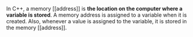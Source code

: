 In C++, a memory [[address]] is **the location on the computer where a variable is stored**. A memory address is assigned to a variable when it is created. Also, whenever a value is assigned to the variable, it is stored in the memory [[address]].
